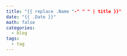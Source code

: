 ```yaml
---
title: "{{ replace .Name "-" " " | title }}"
date: "{{ .Date }}"
math: false
categories:
  - blog
tags:
  - tag
---
```

